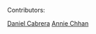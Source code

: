 Contributors:

<a href="https://github.com/mfscifly">Daniel Cabrera</a>
<a href="https://github.com/5ftsprout">Annie Chhan</a>